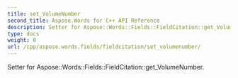 ```yaml
---
title: set_VolumeNumber
second_title: Aspose.Words for C++ API Reference
description: Setter for Aspose::Words::Fields::FieldCitation::get_VolumeNumber. 
type: docs
weight: 0
url: /cpp/aspose.words.fields/fieldcitation/set_volumenumber/
---
```


Setter for Aspose::Words::Fields::FieldCitation::get_VolumeNumber. 

